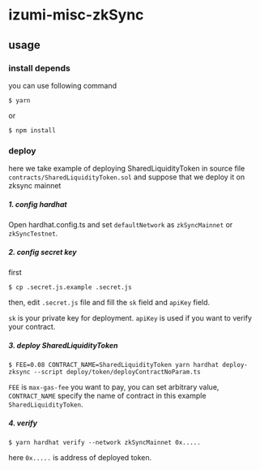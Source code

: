 # izumi-misc-zkSync

## usage

### install depends

you can use following command

```
$ yarn
```

or 

```
$ npm install
```

### deploy

here we take example of deploying SharedLiquidityToken in source file `contracts/SharedLiquidityToken.sol`  and suppose that we deploy it on zksync mainnet

##### 1. config hardhat

Open hardhat.config.ts and set `defaultNetwork` as `zkSyncMainnet` or `zkSyncTestnet`.

##### 2. config secret key

first

```
$ cp .secret.js.example .secret.js
```

then, edit `.secret.js` file and fill the `sk` field and `apiKey` field.

`sk` is your private key for deployment. `apiKey` is used if you want to verify your contract.

##### 3. deploy SharedLiquidityToken

```
$ FEE=0.08 CONTRACT_NAME=SharedLiquidityToken yarn hardhat deploy-zksync --script deploy/token/deployContractNoParam.ts
```

`FEE` is `max-gas-fee` you want to pay, you can set arbitrary value, `CONTRACT_NAME` specify the name of contract in this example `SharedLiquidityToken`.


##### 4. verify

```
$ yarn hardhat verify --network zkSyncMainnet 0x.....
```

here `0x.....` is address of deployed token.

